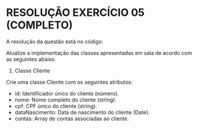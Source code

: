 # RESOLUÇÃO EXERCÍCIO 05 (COMPLETO)

A resolução da questão está no código:

Atualize a implementação das classes apresentadas em sala de acordo com as seguintes abaixo.

1) Classe Cliente
   
Crie uma classe Cliente com os seguintes atributos:
* id: Identificador único do cliente (número).
* nome: Nome completo do cliente (string).
* cpf: CPF único do cliente (string).
* dataNascimento: Data de nascimento do cliente (Date).
* contas: Array de contas associadas ao cliente.
